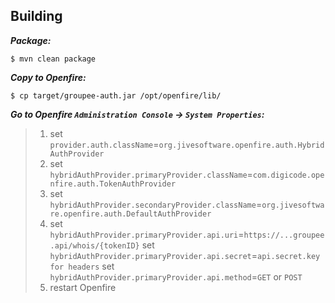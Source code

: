 Building
--------

_**Package:**_

    $ mvn clean package

_**Copy to Openfire:**_

    $ cp target/groupee-auth.jar /opt/openfire/lib/ 
    
_**Go to Openfire `Administration Console` -> `System Properties`:**_
> 1. set `provider.auth.className`=`org.jivesoftware.openfire.auth.HybridAuthProvider`
> 2. set `hybridAuthProvider.primaryProvider.className`=`com.digicode.openfire.auth.TokenAuthProvider`
> 3. set `hybridAuthProvider.secondaryProvider.className`=`org.jivesoftware.openfire.auth.DefaultAuthProvider`
> 4. set `hybridAuthProvider.primaryProvider.api.uri`=`https://...groupee.api/whois/{tokenID}`
     set `hybridAuthProvider.primaryProvider.api.secret`=`api.secret.key for headers`
     set `hybridAuthProvider.primaryProvider.api.method`=`GET` or `POST`
> 5. restart Openfire

       
    


    
